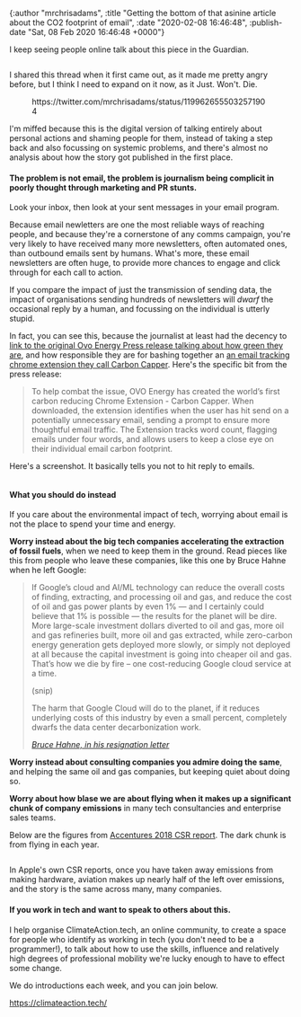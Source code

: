 

{:author "mrchrisadams", :title "Getting the bottom of that asinine article about the CO2 footprint of email", :date "2020-02-08 16:46:48", :publish-date "Sat, 08 Feb 2020 16:46:48 +0000"}



<!-- content below -->

<!-- wp:paragraph -->
<p>I keep seeing people online talk about this piece in the Guardian.</p>
<!-- /wp:paragraph -->

<!-- wp:image {"id":3902,"sizeSlug":"large"} -->
<figure class="wp-block-image size-large"><img src="https://mrchrisadamsblog.files.wordpress.com/2020/02/screenshot-2020-02-08-at-17.09.35.png?w=1024" alt="" class="wp-image-3902" /></figure>
<!-- /wp:image -->

<!-- wp:paragraph -->
<p>I shared this thread when it first came out, as it made me pretty angry before, but I think I need to expand on it now, as it Just. Won't. Die.</p>
<!-- /wp:paragraph -->

<!-- wp:core-embed/twitter {"url":"https:\/\/twitter.com\/mrchrisadams\/status\/1199626555032571904","type":"rich","providerNameSlug":"","className":""} -->
<figure class="wp-block-embed-twitter wp-block-embed is-type-rich"><div class="wp-block-embed__wrapper">
https://twitter.com/mrchrisadams/status/1199626555032571904
</div></figure>
<!-- /wp:core-embed/twitter -->

<!-- wp:paragraph -->
<p>I'm miffed because this is the digital version of talking entirely about personal actions and shaming people for them, instead of taking a step back and also focussing on systemic problems, and there's almost no analysis about how the story got published in the first place.</p>
<!-- /wp:paragraph -->

<!-- wp:heading {"level":4} -->
<h4>The problem is not email, the problem is journalism being complicit in poorly thought through marketing and PR stunts. </h4>
<!-- /wp:heading -->

<!-- wp:paragraph -->
<p>Look your inbox, then look at your sent messages in your email program.</p>
<!-- /wp:paragraph -->

<!-- wp:paragraph -->
<p>Because email newletters are one the most reliable ways of reaching people, and because they're a cornerstone of any comms campaign, you're very likely to have received many more newsletters, often automated ones, than outbound emails sent by humans. What's more, these email newsletters are often huge, to provide more chances to engage and click through for each call to action.</p>
<!-- /wp:paragraph -->

<!-- wp:paragraph -->
<p>If you compare the impact of just the transmission of sending data, the impact of organisations sending hundreds of newsletters will <em>dwarf</em> the occasional reply by a human, and focussing on the individual is utterly stupid.</p>
<!-- /wp:paragraph -->

<!-- wp:paragraph -->
<p>In fact, you can see this, because the journalist at least had the decency to <a href="https://www.ovoenergy.com/ovo-newsroom/press-releases/2019/november/think-before-you-thank-if-every-brit-sent-one-less-thank-you-email-a-day-we-would-save-16433-tonnes-of-carbon-a-year-the-same-as-81152-flights-to-madrid.html">link to the original Ovo Energy Press release talking about how green they are</a>, and how responsible they are for bashing together an <a href="https://chrome.google.com/webstore/detail/ovo-carbon-capper/fhnhofnjjgdecmbjjjikhekdmepoejnk?hl=en-GB">an email tracking chrome extension they call Carbon Capper</a>. Here's the specific bit from the press release:</p>
<!-- /wp:paragraph -->

<!-- wp:quote -->
<blockquote class="wp-block-quote"><p>To help combat the issue, OVO Energy has created the world’s first carbon reducing Chrome Extension - Carbon Capper. When downloaded, the extension identifies when the user has hit send on a potentially unnecessary email, sending a prompt to ensure more thoughtful email traffic. The Extension tracks word count, flagging emails under four words, and allows users to keep a close eye on their individual email carbon footprint.</p></blockquote>
<!-- /wp:quote -->

<!-- wp:paragraph -->
<p>Here's a screenshot. It basically tells you not to hit reply to emails.</p>
<!-- /wp:paragraph -->

<!-- wp:image {"sizeSlug":"large"} -->
<figure class="wp-block-image size-large"><img src="https://lh3.googleusercontent.com/YlPPWEqxeDEbGi8txseDn3IH1cSrm7iXEy8prnExGq8feQX9TfHfKgk8yO5IBBNie1uGkTQk=w640-h400-e365" alt="" /></figure>
<!-- /wp:image -->

<!-- wp:heading {"level":4} -->
<h4>What you should do instead</h4>
<!-- /wp:heading -->

<!-- wp:paragraph -->
<p>If you care about the environmental impact of tech, worrying about email is not the place to spend your time and energy.</p>
<!-- /wp:paragraph -->

<!-- wp:paragraph -->
<p><strong>Worry instead about the big tech companies accelerating the extraction of fossil fuels</strong>, when we need to keep them in the ground. Read pieces like this from people who leave these companies, like this one by Bruce Hahne when he left Google:</p>
<!-- /wp:paragraph -->

<!-- wp:quote -->
<blockquote class="wp-block-quote"><p>If Google’s cloud and AI/ML technology can reduce the overall costs of finding, extracting, and processing oil and gas, and reduce the cost of oil and gas power plants by even 1% — and I certainly could believe that 1% is possible — the results for the planet will be dire. More large-scale investment dollars diverted to oil and gas, more oil and gas refineries built, more oil and gas extracted, while zero-carbon energy generation gets deployed more slowly, or simply not deployed at all because the capital investment is going into cheaper oil and gas. That’s how we die by fire – one cost-reducing Google cloud service at a time.</p><p>(snip)</p><p>The harm that Google Cloud will do to the planet, if it reduces underlying costs of this industry by even a small percent, completely dwarfs the data center decarbonization work.</p><p></p><cite><a href="https://www.alphabetworkers.org/resignation-letter/">Bruce Hahne, in his resignation letter</a></cite></blockquote>
<!-- /wp:quote -->

<!-- wp:paragraph -->
<p><strong>Worry instead about consulting companies you admire doing the same</strong>, and helping the same oil and gas companies, but keeping quiet about doing so.</p>
<!-- /wp:paragraph -->

<!-- wp:paragraph -->
<p><strong>Worry about how blase we are about flying when it makes up a significant chunk of company emissions</strong> in many tech consultancies and enterprise sales teams.</p>
<!-- /wp:paragraph -->

<!-- wp:paragraph -->
<p>Below are the figures from <a href="https://www.accenture.com/us-en/company-environment-charts">Accentures 2018 CSR report</a>. The dark chunk is from flying in each year.</p>
<!-- /wp:paragraph -->

<!-- wp:image {"sizeSlug":"large"} -->
<figure class="wp-block-image size-large"><img src="https://user-images.githubusercontent.com/17906/64023116-e8bf4600-cb37-11e9-86be-046df5f154fc.png" alt="" /></figure>
<!-- /wp:image -->

<!-- wp:paragraph -->
<p>In Apple's own CSR reports, once you have taken away emissions from making hardware, aviation makes up nearly half of the left over emissions, and the story is the same across many, many companies.</p>
<!-- /wp:paragraph -->

<!-- wp:heading {"level":4} -->
<h4>If you work in tech and want to speak to others about this.</h4>
<!-- /wp:heading -->

<!-- wp:paragraph -->
<p>I help organise ClimateAction.tech, an online community, to create a space for people who identify as working in tech (you don't need to be a programmer!), to talk about how to use the skills, influence and relatively high degrees of professional mobility we're lucky enough to have to effect some change.</p>
<!-- /wp:paragraph -->

<!-- wp:paragraph -->
<p>We do introductions each week, and you can join below. </p>
<!-- /wp:paragraph -->

<!-- wp:paragraph -->
<p><a href="https://climateaction.tech/">https://climateaction.tech/</a></p>
<!-- /wp:paragraph -->

